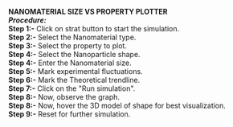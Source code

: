 ****NANOMATERIAL SIZE VS PROPERTY PLOTTER****<BR>
_****Procedure:****_<br>
****Step 1:-**** Click on strat button to start the simulation.<br>
****Step 2:-**** Select the Nanomaterial type.<br>
****Step 3:-**** Select the property to plot.<br>
****Step 4:-**** Select the Nanoparticle shape.<br>
****Step 4:-**** Enter the Nanomaterial size.<br>
****Step 5:-**** Mark experimental fluctuations.<br>
****Step 6:-**** Mark the Theoretical trendline.<br>
****Step 7:-**** Click on the "Run simulation".<br>
****Step 8:-**** Now, observe the graph.<br>
****Step 8:-**** Now, hover the 3D model of shape for best visualization.<br>
****Step 9:-**** Reset for further simulation.<br>
